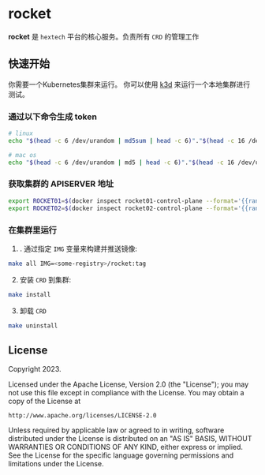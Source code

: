 # rocket
**rocket** 是 `hextech` 平台的核心服务。负责所有 `CRD` 的管理工作

## 快速开始
你需要一个Kubernetes集群来运行。 你可以使用 [k3d](https://k3d.io) 来运行一个本地集群进行测试。

### 通过以下命令生成 token
```sh
# linux
echo "$(head -c 6 /dev/urandom | md5sum | head -c 6)"."$(head -c 16 /dev/urandom | md5sum | head -c 16)"

# mac os
echo "$(head -c 6 /dev/urandom | md5 | head -c 6)"."$(head -c 16 /dev/urandom | md5 | head -c 16)"
```

### 获取集群的 APISERVER 地址
```sh
export ROCKET01=$(docker inspect rocket01-control-plane --format='{{range .NetworkSettings.Networks}}{{.IPAddress}}{{end}}')
export ROCKET02=$(docker inspect rocket02-control-plane --format='{{range .NetworkSettings.Networks}}{{.IPAddress}}{{end}}')
```

### 在集群里运行
1. . 通过指定 `IMG` 变量来构建并推送镜像:

```sh
make all IMG=<some-registry>/rocket:tag
```

2. 安装 `CRD` 到集群:

```sh
make install
```

3. 卸载 `CRD`

```sh
make uninstall
```

## License

Copyright 2023.

Licensed under the Apache License, Version 2.0 (the "License");
you may not use this file except in compliance with the License.
You may obtain a copy of the License at

    http://www.apache.org/licenses/LICENSE-2.0

Unless required by applicable law or agreed to in writing, software
distributed under the License is distributed on an "AS IS" BASIS,
WITHOUT WARRANTIES OR CONDITIONS OF ANY KIND, either express or implied.
See the License for the specific language governing permissions and
limitations under the License.

